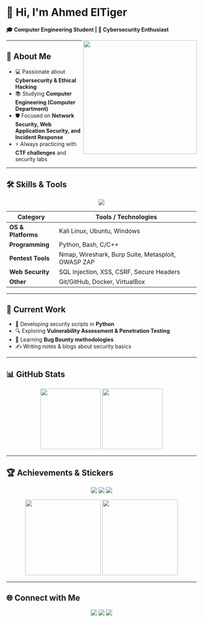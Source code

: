 # 👋 Hi, I'm Ahmed ElTiger  
**🎓 Computer Engineering Student | 🔐 Cybersecurity Enthusiast**

<img src="https://media1.giphy.com/media/v1.Y2lkPTc5MGI3NjExajFncGY0dGpnYm9pYXY5bTRuYnRpemVsaWVrb3dnN2tmM2VlOHprMiZlcD12MV9pbnRlcm5hbF9naWZfYnlfaWQmY3Q9Zw/qxXWdM1lssRMqIa4Bm/giphy.gif" width="300" align="right"/>

---

## 🔎 About Me  
- 💻 Passionate about **Cybersecurity & Ethical Hacking**  
- 📚 Studying **Computer Engineering (Computer Department)**  
- 🛡️ Focused on **Network Security, Web Application Security, and Incident Response**  
- ⚡ Always practicing with **CTF challenges** and security labs  

---

## 🛠️ Skills & Tools  

<p align="center">
  <img src="https://skillicons.dev/icons?i=python,bash,cpp,linux,git,docker" />
</p>

| Category           | Tools / Technologies |
|--------------------|----------------------|
| **OS & Platforms** | Kali Linux, Ubuntu, Windows |
| **Programming**    | Python, Bash, C/C++ |
| **Pentest Tools**  | Nmap, Wireshark, Burp Suite, Metasploit, OWASP ZAP |
| **Web Security**   | SQL Injection, XSS, CSRF, Secure Headers |
| **Other**          | Git/GitHub, Docker, VirtualBox |

---

## 🚀 Current Work  
- 🔧 Developing security scripts in **Python**  
- 🔍 Exploring **Vulnerability Assessment & Penetration Testing**  
- 🐞 Learning **Bug Bounty methodologies**  
- ✍️ Writing notes & blogs about security basics  

---

## 📊 GitHub Stats  

<p align="center">
  <img src="https://github-readme-stats.vercel.app/api?username=ahmedeltiger201&show_icons=true&theme=radical" height="160"/>
  <img src="https://github-readme-stats.vercel.app/api/top-langs/?username=ahmedeltiger201&layout=compact&theme=radical" height="160"/>
</p>

---

## 🏆 Achievements & Stickers  

<p align="center">
  <img src="https://img.shields.io/badge/CTF-Player-blue?style=for-the-badge"/>
  <img src="https://img.shields.io/badge/Bug%20Bounty-Hunter-brightgreen?style=for-the-badge"/>
  <img src="https://img.shields.io/badge/Security-Researcher-orange?style=for-the-badge"/>
</p>

<p align="center">
  <img src="https://media.giphy.com/media/3oKIPwoeGErMmaI43C/giphy.gif" width="200"/>
  <img src="https://media.giphy.com/media/26ufnwz3wDUli7GU0/giphy.gif" width="200"/>
</p>

---

## 🌐 Connect with Me  

<p align="center">
  <a href="https://linkedin.com/in/yourprofile"><img src="https://img.shields.io/badge/LinkedIn-blue?style=for-the-badge&logo=linkedin"/></a>
  <a href="https://twitter.com/yourhandle"><img src="https://img.shields.io/badge/Twitter-1DA1F2?style=for-the-badge&logo=twitter&logoColor=white"/></a>
  <a href="mailto:yourmail@example.com"><img src="https://img.shields.io/badge/Email-D14836?style=for-the-badge&logo=gmail&logoColor=white"/></a>
</p>

